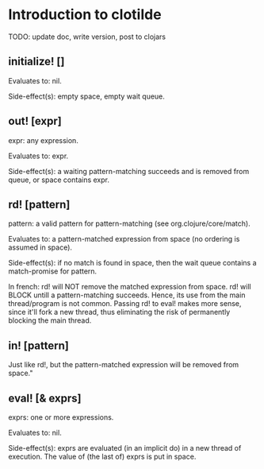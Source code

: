 # Introduction to clotilde

TODO: update doc, write version, post to clojars

## initialize! []

Evaluates to: nil.

Side-effect(s): empty space, empty wait queue.

## out! [expr]

expr: any expression.

Evaluates to: expr.

Side-effect(s): a waiting pattern-matching succeeds and is removed from queue, or space contains expr.

## rd! [pattern]

pattern: a valid pattern for pattern-matching (see org.clojure/core/match).

Evaluates to: a pattern-matched expression from space (no ordering is assumed in space).

Side-effect(s): if no match is found in space, then the wait queue contains a match-promise for pattern.

In french: rd! will NOT remove the matched expression from space. 
rd! will BLOCK untill a pattern-matching succeeds. 
Hence, its use from the main thread/program is not common. 
Passing rd! to eval! makes more sense, since it'll fork a new thread, 
thus eliminating the risk of permanently blocking the main thread.

## in! [pattern]

Just like rd!, but the pattern-matched expression will be removed from space."

## eval! [& exprs]

exprs: one or more expressions.

Evaluates to: nil. 

Side-effect(s): exprs are evaluated (in an implicit do) in a new thread of execution.
The value of (the last of) exprs is put in space.

